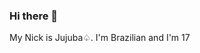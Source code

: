 ### Hi there 👋
My Nick is Jujuba♤.
I'm Brazilian and I'm 17
<!--
**Jujubaaaaaaaaaa/Jujubaaaaaaaaaa** is a ✨ _special_ ✨ repository because its `README.md` (this file) appears on your GitHub profile.

- 🔭 I’m currently working on a Company as a trainee in the administrative sector.
- 🌱 I’m currently learning something about programming and digital design.
- 👯 I’m looking to collaborate on new litle projects.
- 🤔 I’m looking for help with nothing at all for now, beacuse I'm too new to all of this.
- 💬 Ask me about anything! I like to have conversations about everything ;)
- 📫 How to reach me: @joyce_caroline2000
- 😄 Pronouns: she/her
- ⚡ Fun fact: One of my new plans is to build my own computer😆/
